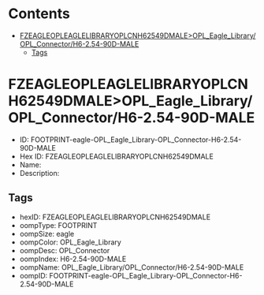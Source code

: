 



Contents
========

* [FZEAGLEOPLEAGLELIBRARYOPLCNH62549DMALE>OPL_Eagle_Library/OPL_Connector/H6-2.54-90D-MALE](#fzeagleopleaglelibraryoplcnh62549dmaleopl_eagle_libraryopl_connectorh6-254-90d-male)
	* [Tags](#tags)

# FZEAGLEOPLEAGLELIBRARYOPLCNH62549DMALE>OPL_Eagle_Library/OPL_Connector/H6-2.54-90D-MALE

- ID: FOOTPRINT-eagle-OPL_Eagle_Library-OPL_Connector-H6-2.54-90D-MALE
- Hex ID: FZEAGLEOPLEAGLELIBRARYOPLCNH62549DMALE
- Name: 
- Description: 

## Tags

- hexID: FZEAGLEOPLEAGLELIBRARYOPLCNH62549DMALE
- oompType: FOOTPRINT
- oompSize: eagle
- oompColor: OPL_Eagle_Library
- oompDesc: OPL_Connector
- oompIndex: H6-2.54-90D-MALE
- oompName: OPL_Eagle_Library/OPL_Connector/H6-2.54-90D-MALE
- oompID: FOOTPRINT-eagle-OPL_Eagle_Library-OPL_Connector-H6-2.54-90D-MALE
